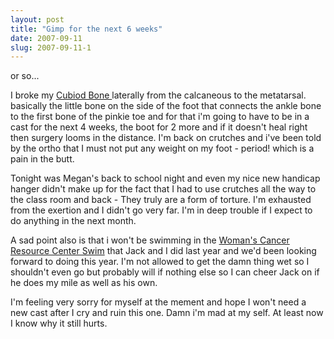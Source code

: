 ```yaml
---
layout: post
title: "Gimp for the next 6 weeks"
date: 2007-09-11
slug: 2007-09-11-1
---
```


or so...

I broke my  [Cubiod Bone ](http://sika.ecolad.com/img/foot_anatomy_bones01a.jpg) laterally from the calcaneous to the metatarsal.  basically the little bone on the side of the foot that connects the ankle bone to the first bone of the pinkie toe and for that i&apos;m going to have to be in a cast for the next 4 weeks, the boot for 2 more and if it doesn&apos;t heal right then surgery looms in the distance.   I&apos;m back on crutches and i&apos;ve been told by the ortho that I must not put any weight on my foot - period!  which is a pain in the butt.

Tonight was Megan&apos;s back to school night and even my nice new handicap hanger didn&apos;t make up for the fact that I had to use crutches all the way to the class room and back - They truly are a form of torture.  I&apos;m exhausted from the exertion and I didn&apos;t go very far.  I&apos;m in deep trouble if I expect to do anything in the next month.

A sad point also is that i won&apos;t be swimming in the  [Woman&apos;s Cancer Resource Center Swim](http://www.wcrc.org)  that Jack and I did last year and we&apos;d been looking forward to doing this year.  I&apos;m not allowed to get the damn thing wet so I shouldn&apos;t even go but probably will if nothing else so I can cheer Jack on if he does my mile as well as his own.

I&apos;m feeling very sorry for myself at the mement and hope I won&apos;t need a new cast after I cry and ruin this one.  Damn i&apos;m mad at my self.  At least now I know why it still hurts.


